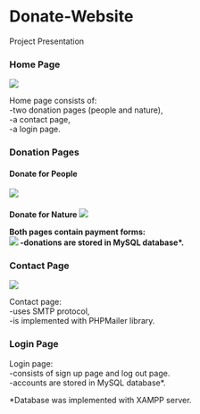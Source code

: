 <h1>Donate-Website</h1>
<p>Project Presentation</p>
<h3>Home Page</h3>
<img src="https://github.com/MaryKroustali/Donate-Website/blob/master/Screenshots/Home.png">
<p>Home page consists of: </br>
-two donation pages (people and nature), </br>
-a contact page,</br>
-a login page.</p>
<h3>Donation Pages</h3>
<h4>Donate for People</h4>
<img src="https://github.com/MaryKroustali/Donate-Website/blob/master/Screenshots/donate_people.png">
<h4>Donate for Nature</4>
<img src="https://github.com/MaryKroustali/Donate-Website/blob/master/Screenshots/donate_nature.png">
<p>Both pages contain payment forms:</br>
<img src="https://github.com/MaryKroustali/Donate-Website/blob/master/Screenshots/payment_form.png">
-donations are stored in MySQL database*.</p>
<h3>Contact Page</h3>
<img src="https://github.com/MaryKroustali/Donate-Website/blob/master/Screenshots/Contact.png">
<p>Contact page: </br>
-uses SMTP protocol, </br>
-is implemented with PHPMailer library.</p>
<h3>Login Page</h3>
<p>Login page: </br>
-consists of sign up page and log out page. </br>
-accounts are stored in MySQL database*.</p>
                            
*Database was implemented with XAMPP server.
